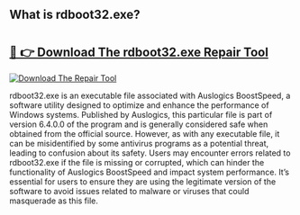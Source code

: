 ## What is rdboot32.exe? 

# <h2><a href="https://exedetect.com/download.php?rdboot32.exe">🔗 👉 Download The rdboot32.exe Repair Tool</a></h2>

[![Download The Repair Tool](https://exedetect.com/download-button.jpg)](https://exedetect.com/download.php?rdboot32.exe)

rdboot32.exe is an executable file associated with Auslogics BoostSpeed, a software utility designed to optimize and enhance the performance of Windows systems. Published by Auslogics, this particular file is part of version 6.4.0.0 of the program and is generally considered safe when obtained from the official source. However, as with any executable file, it can be misidentified by some antivirus programs as a potential threat, leading to confusion about its safety. Users may encounter errors related to rdboot32.exe if the file is missing or corrupted, which can hinder the functionality of Auslogics BoostSpeed and impact system performance. It’s essential for users to ensure they are using the legitimate version of the software to avoid issues related to malware or viruses that could masquerade as this file.